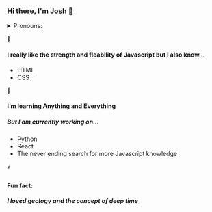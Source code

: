 ### Hi there, I'm Josh 👋
<details>
  <summary> Pronouns:</summary> 
    He/She/It/They/Anything you want to call me 😄
 </details>

🔭
#### I really like the strength and fleability of __Javascript__ but I also know...
  - HTML
  - CSS

🌱
#### I’m learning __Anything and Everything__
##### But I am currently working on...
  - Python
  - React
  - The never ending search for more Javascript knowledge

⚡
#### Fun fact:
##### I loved geology and the concept of deep time

<!--
**Yoshi-jrd/Yoshi-jrd** is a ✨ _special_ ✨ repository because its `README.md` (this file) appears on your GitHub profile.

Here are some ideas to get you started:

- 🔭 I’m currently working on ...
- 🌱 I’m currently learning ...
- 👯 I’m looking to collaborate on ...
- 🤔 I’m looking for help with ...
- 💬 Ask me about ...
- 📫 How to reach me: ...
- 😄 Pronouns: ...
- ⚡ Fun fact: ...
-->
